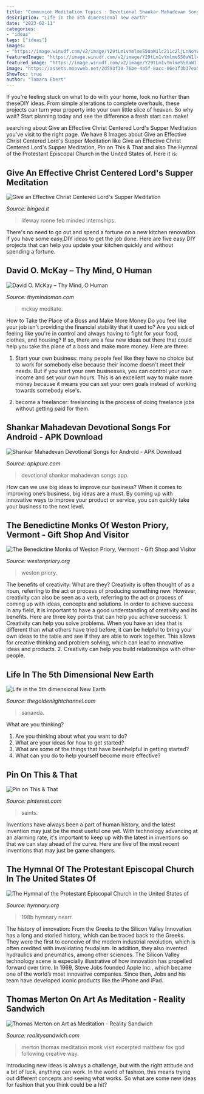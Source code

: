 ```yaml
---
title: "Communion Meditation Topics : Devotional Shankar Mahadevan Songs App"
description: "Life in the 5th dimensional new earth"
date: "2023-02-11"
categories:
- "ideas"
tags: ["ideas"]
images:
- "https://image.winudf.com/v2/image/Y29tLm1vYmlmeS50aW1lc211c2ljLnNoYW5rYXJfbWFoYWRldmFuX2Rldm90aW9uYWxfc29uZ3Nfc2NyZWVuXzRfMTUyMjUxMDA4N18wNDM/screen-4.jpg?fakeurl=1&amp;type=.jpg"
featuredImage: "https://image.winudf.com/v2/image/Y29tLm1vYmlmeS50aW1lc211c2ljLnNoYW5rYXJfbWFoYWRldmFuX2Rldm90aW9uYWxfc29uZ3Nfc2NyZWVuXzRfMTUyMjUxMDA4N18wNDM/screen-4.jpg?fakeurl=1&amp;type=.jpg"
featured_image: "https://image.winudf.com/v2/image/Y29tLm1vYmlmeS50aW1lc211c2ljLnNoYW5rYXJfbWFoYWRldmFuX2Rldm90aW9uYWxfc29uZ3Nfc2NyZWVuXzRfMTUyMjUxMDA4N18wNDM/screen-4.jpg?fakeurl=1&amp;type=.jpg"
image: "https://assets.moovweb.net/2d593f30-76be-4a5f-8acc-06e1f3b37ea5/6b0ccb96-5883-4d67-87ad-0ceb97140beb/v46/images/lifeway-logo.png"
ShowToc: true
author: "Tamara Ebert"
---
```



If you're feeling stuck on what to do with your home, look no further than theseDIY ideas. From simple alterations to complete overhauls, these projects can turn your property into your own little slice of heaven. So why wait? Start planning today and see the difference a fresh start can make!

	

		
searching about Give an Effective Christ Centered Lord&#039;s Supper Meditation you've visit to the right page. We have 8 Images about Give an Effective Christ Centered Lord&#039;s Supper Meditation like Give an Effective Christ Centered Lord&#039;s Supper Meditation, Pin on This &amp; That and also The Hymnal of the Protestant Episcopal Church in the United States of. Here it is:
		
    
## Give An Effective Christ Centered Lord&#039;s Supper Meditation

<img loading=lazy src="https://assets.moovweb.net/2d593f30-76be-4a5f-8acc-06e1f3b37ea5/6b0ccb96-5883-4d67-87ad-0ceb97140beb/v46/images/lifeway-logo.png" onerror="this.onerror=null;this.src='https://tse2.mm.bing.net/th?id=OIP.MWULT4ApNEljvVDK1zHRSAAAAA&amp;pid=15.1';" alt="Give an Effective Christ Centered Lord&#039;s Supper Meditation">

_Source: binged.it_

>lifeway ronne feb minded internships. 

	

There's no need to go out and spend a fortune on a new kitchen renovation if you have some easy,DIY ideas to get the job done. Here are five easy DIY projects that can help you update your kitchen quickly and without spending a fortune.

    
## David O. McKay – Thy Mind, O Human

<img loading=lazy src="https://www.thymindoman.com/wp-content/uploads/2017/11/david-o-mckay-testimony1-1024x576.jpg" onerror="this.onerror=null;this.src='https://tse2.mm.bing.net/th?id=OIP.KrDk4Kp4icIRn8fMWEXRIQHaEK&amp;pid=15.1';" alt="David O. McKay – Thy Mind, O Human">

_Source: thymindoman.com_

>mckay meditate. 

	

How to Take the Place of a Boss and Make More Money
Do you feel like your job isn't providing the financial stability that it used to? Are you sick of feeling like you're in control and always having to fight for your food, clothes, and housing? If so, there are a few new ideas out there that could help you take the place of a boss and make more money. Here are three:
1. Start your own business: many people feel like they have no choice but to work for somebody else because their income doesn't meet their needs. But if you start your own businesses, you can control your own income and set your own hours. This is an excellent way to make more money because it means you can set your own goals instead of working towards somebody else's.

2. become a freelancer: freelancing is the process of doing freelance jobs without getting paid for them.

    
## Shankar Mahadevan Devotional Songs For Android - APK Download

<img loading=lazy src="https://image.winudf.com/v2/image/Y29tLm1vYmlmeS50aW1lc211c2ljLnNoYW5rYXJfbWFoYWRldmFuX2Rldm90aW9uYWxfc29uZ3Nfc2NyZWVuXzRfMTUyMjUxMDA4N18wNDM/screen-4.jpg?fakeurl=1&amp;type=.jpg" onerror="this.onerror=null;this.src='https://tse3.mm.bing.net/th?id=OIP.A3MGvZc5izd40ddrrNREmAHaMu&amp;pid=15.1';" alt="Shankar Mahadevan Devotional Songs for Android - APK Download">

_Source: apkpure.com_

>devotional shankar mahadevan songs app. 

	

How can we use big ideas to improve our business?
When it comes to improving one’s business, big ideas are a must. By coming up with innovative ways to improve your product or service, you can quickly take your business to the next level.

    
## The Benedictine Monks Of Weston Priory, Vermont - Gift Shop And Visitor

<img loading=lazy src="https://www.westonpriory.org/images/giftshop6.jpg" onerror="this.onerror=null;this.src='https://tse4.mm.bing.net/th?id=OIP.2EWzHp8cmS1WGszuc7mLRAHaFj&amp;pid=15.1';" alt="The Benedictine Monks of Weston Priory, Vermont - Gift Shop and Visitor">

_Source: westonpriory.org_

>weston priory. 

	

The benefits of creativity: What are they?
Creativity is often thought of as a noun, referring to the act or process of producing something new. However, creativity can also be seen as a verb, referring to the act or process of coming up with ideas, concepts and solutions. In order to achieve success in any field, it is important to have a good understanding of creativity and its benefits. Here are three key points that can help you achieve success: 1. Creativity can help you solve problems. When you have an idea that is different than what others have tried before, it can be helpful to bring your own ideas to the table and see if they are able to work together. This allows for creative thinking and problem solving, which can lead to innovative ideas and products. 2. Creativity can help you build relationships with other people.

    
## Life In The 5th Dimensional New Earth

<img loading=lazy src="https://i1.wp.com/thegoldenlightchannel.com/wp-content/uploads/2013/03/new-earth-light.jpg?fit=1024%2C1024" onerror="this.onerror=null;this.src='https://tse2.mm.bing.net/th?id=OIP.GuFxMkcnRI1SUFl0bzCD4QHaHa&amp;pid=15.1';" alt="Life in the 5th dimensional New Earth">

_Source: thegoldenlightchannel.com_

>sananda. 

	

What are you thinking?
1. Are you thinking about what you want to do?
2. What are your ideas for how to get started? 
3. What are some of the things that have beenhelpful in getting started?
4. What can you do to help yourself become more effective?

    
## Pin On This &amp; That

<img loading=lazy src="https://i.pinimg.com/originals/84/e8/8a/84e88a0304c50227f27335a560e465ff.jpg" onerror="this.onerror=null;this.src='https://tse2.mm.bing.net/th?id=OIP.dS0DNcPCDOS7CZ44Fdu0EgHaFj&amp;pid=15.1';" alt="Pin on This &amp; That">

_Source: pinterest.com_

>saints. 

	

Inventions have always been a part of human history, and the latest invention may just be the most useful one yet. With technology advancing at an alarming rate, it's important to keep up with the latest in inventions so that we can stay ahead of the curve. Here are five of the most recent inventions that may just be game changers.

    
## The Hymnal Of The Protestant Episcopal Church In The United States Of

<img loading=lazy src="https://hymnary.org/page/fetch/HPEC1940/251/low/198b" onerror="this.onerror=null;this.src='https://tse4.mm.bing.net/th?id=OIP.kbrw3LykUAtVsXwlU194dQHaLH&amp;pid=15.1';" alt="The Hymnal of the Protestant Episcopal Church in the United States of">

_Source: hymnary.org_

>198b hymnary nearr. 

	

The history of innovation: From the Greeks to the Silicon Valley
Innovation has a long and storied history, which can be traced back to the Greeks. They were the first to conceive of the modern industrial revolution, which is often credited with invalidating feudalism. In addition, they also invented hydraulics and pneumatics, among other sciences.
The Silicon Valley technology scene is especially illustrative of how innovation has propelled forward over time. In 1969, Steve Jobs founded Apple Inc., which became one of the world’s most innovative companies. Since then, Jobs and his team have developed iconic products like the iPhone and iPad.

    
## Thomas Merton On Art As Meditation - Reality Sandwich

<img loading=lazy src="http://realitysandwich.com/wp-content/uploads/2016/06/thomasmerton1.jpg" onerror="this.onerror=null;this.src='https://tse2.mm.bing.net/th?id=OIP.6dxT5p7_hTuhf2xiqMqhBAHaGh&amp;pid=15.1';" alt="Thomas Merton on Art as Meditation - Reality Sandwich">

_Source: realitysandwich.com_

>merton thomas meditation monk visit excerpted matthew fox god following creative way. 

	

Introducing new ideas is always a challenge, but with the right attitude and a bit of luck, anything can work. In the world of fashion, this means trying out different concepts and seeing what works. So what are some new ideas for fashion that you think could be a hit?

